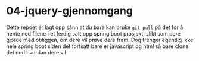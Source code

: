 # 04-jquery-gjennomgang
Dette repoet er lagt opp sånn at du bare kan bruke `git pull` på det for å hente ned filene i et ferdig satt opp spring boot prosjekt, slikt som dere gjorde med obliggen, om dere vil prøve dere fram. Dog trenger egentlig ikke hele spring boot siden det fortsatt bare er javascript og html så bare clone det ned hvordan dere vil

